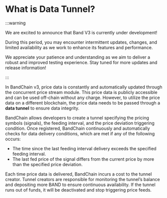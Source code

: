 # What is Data Tunnel?

:::warning

We are excited to announce that Band V3 is currently under development!

During this period, you may encounter intermittent updates, changes, and limited availability as we work to enhance its features and performance.

We appreciate your patience and understanding as we aim to deliver a robust and improved testing experience. Stay tuned for more updates and release information!

:::

In BandChain v3, price data is constantly and automatically updated through the concurrent price stream module. This price data is publicly accessible and can be used off-chain without any charge. However, to utilize the price data on a different blockchain, the price data needs to be passed through a **data tunnel** to ensure data integrity.

BandChain allows developers to create a tunnel specifying the pricing symbols (signals), the feeding interval, and the price deviation triggering condition. Once registered, BandChain continuously and automatically checks for data delivery conditions, which are met if any of the following occurs:

- The time since the last feeding interval delivery exceeds the specified feeding interval.
- The last fed price of the signal differs from the current price by more than the specified price deviation.

Each time price data is delivered, BandChain incurs a cost to the tunnel creator. Tunnel creators are responsible for monitoring the tunnel’s balance and depositing more BAND to ensure continuous availability. If the tunnel runs out of funds, it will be deactivated and stop triggering price feeds.
